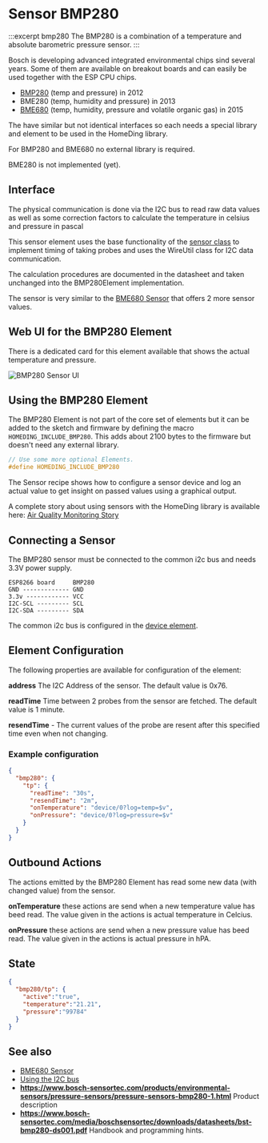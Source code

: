 # Sensor BMP280 

:::excerpt bmp280
The BMP280 is a combination of a temperature and absolute barometric pressure sensor.
:::

Bosch is developing advanced integrated environmental chips sind several years. Some of them are available on breakout boards and can easily be used together with the ESP CPU chips.

* [BMP280](/elements/bmp280.md) (temp and pressure) in 2012
* BME280 (temp, humidity and pressure) in 2013
* [BME680](/elements/bme680.md) (temp, humidity, pressure and volatile organic gas) in 2015

The have similar but not identical interfaces so each needs a special library and element to be used in the HomeDing library.

For BMP280 and BME680 no external library is required.

BME280 is not implemented (yet).

## Interface 

The physical communication is done via the I2C bus to read raw data values 
as well as some correction factors to calculate the temperature in celsius and pressure in pascal

This sensor element uses the base functionality of the [sensor class](/elements/sensor.md) to implement timing of taking probes and uses the WireUtil class for I2C data communication.

The calculation procedures are documented in the datasheet and taken unchanged into the BMP280Element implementation. 

The sensor is very similar to the [BME680 Sensor](/elements/bme680.md) that offers 2 more sensor values.


## Web UI for the BMP280 Element

There is a dedicated card for this element available that shows the actual temperature and pressure.

![BMP280 Sensor UI](/elements/bmp280ui.png)

<!-- TODO: Picture for is bmp280ui missing -->


## Using the BMP280 Element

The BMP280 Element is not part of the core set of elements but it can be added to the sketch and firmware by defining the macro `HOMEDING_INCLUDE_BMP280`.
This adds about 2100 bytes to the firmware but doesn't need any external library.

```CPP
// Use some more optional Elements.
#define HOMEDING_INCLUDE_BMP280
```

The Sensor recipe shows how to configure a sensor device and log an actual value to get insight on passed values using a graphical output.

A complete story about using sensors with the HomeDing library is available here:
[Air Quality Monitoring Story](/stories/story-airquality.md)


## Connecting a Sensor

The BMP280 sensor must be connected to the common i2c bus and needs 3.3V power supply.

    ESP8266 board     BMP280
    GND ------------- GND
    3.3v ------------ VCC
    I2C-SCL --------- SCL
    I2C-SDA --------- SDA
    
The common i2c bus is configured in the [device element](/elements/device.md).


## Element Configuration

The following properties are available for configuration of the element:

**address** The I2C Address of the sensor. The default value is 0x76.

**readTime** Time between 2 probes from the sensor are fetched. The default value is 1 minute.

**resendTime** - The current values of the probe are resent after this specified time even when not changing.


### Example configuration

```JSON
{
  "bmp280": {
    "tp": {
      "readTime": "30s",
      "resendTime": "2m",
      "onTemperature": "device/0?log=temp=$v",
      "onPressure": "device/0?log=pressure=$v"
    }
  }
}
```


## Outbound Actions

The actions emitted by the BMP280 Element has read some new data (with changed value) from the sensor.

**onTemperature** these actions are send when a new temperature value has beed read. The value given in the actions is actual temperature in Celcius.

**onPressure** these actions are send when a new pressure value has beed read. The value given in the actions is actual pressure in hPA.


## State

```JSON
{
  "bmp280/tp": {
    "active":"true",
    "temperature":"21.21",
    "pressure":"99784"
  }
}
```


## See also 

* [BME680 Sensor](/elements/bme680.md)
* [Using the I2C bus](/i2c.md)
* **https://www.bosch-sensortec.com/products/environmental-sensors/pressure-sensors/pressure-sensors-bmp280-1.html** Product description
* **https://www.bosch-sensortec.com/media/boschsensortec/downloads/datasheets/bst-bmp280-ds001.pdf** Handbook and programming hints.


